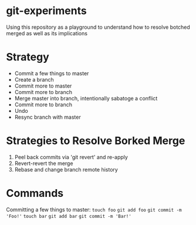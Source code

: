 git-experiments
===============

Using this repository as a playground to understand how to resolve botched merged as well as its implications

Strategy
========
- Commit a few things to master
- Create a branch
- Commit more to master
- Commit more to branch
- Merge master into branch, intentionally sabatoge a conflict
- Commit more to branch
- Undo
- Resync branch with master

Strategies to Resolve Borked Merge
==================================
1. Peel back commits via 'git revert' and re-apply
2. Revert-revert the merge
3. Rebase and change branch remote history

Commands
========
Committing a few things to master:
`touch foo`
`git add foo`
`git commit -m 'Foo!'`
`touch bar`
`git add bar`
`git commit -m 'Bar!'`
